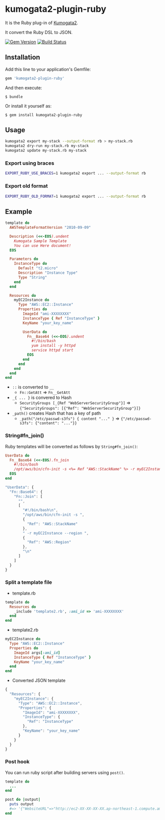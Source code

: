 # kumogata2-plugin-ruby

It is the Ruby plug-in of [Kumogata2](https://github.com/kumogata/kumogata2).

It convert the Ruby DSL to JSON.

[![Gem Version](https://badge.fury.io/rb/kumogata2-plugin-ruby.svg)](http://badge.fury.io/rb/kumogata2-plugin-ruby)
[![Build Status](https://travis-ci.org/kumogata/kumogata2-plugin-ruby.svg?branch=master)](https://travis-ci.org/kumogata/kumogata2-plugin-ruby)


## Installation

Add this line to your application's Gemfile:

```ruby
gem 'kumogata2-plugin-ruby'
```

And then execute:

    $ bundle

Or install it yourself as:

    $ gem install kumogata2-plugin-ruby

## Usage

```sh
kumogata2 export my-stack --output-format rb > my-stack.rb
kumogata2 dry-run my-stack.rb my-stack
kumogata2 update my-stack.rb my-stack
```

### Export using braces

```sh
EXPORT_RUBY_USE_BRACES=1 kumogata2 export ... --output-format rb
```

### Export old format

```sh
EXPORT_RUBY_OLD_FORMAT=1 kumogata2 export ... --output-format rb
```

## Example

```ruby
template do
  AWSTemplateFormatVersion "2010-09-09"

  Description (<<-EOS).undent
    Kumogata Sample Template
    You can use Here document!
  EOS

  Parameters do
    InstanceType do
      Default "t2.micro"
      Description "Instance Type"
      Type "String"
    end
  end

  Resources do
    myEC2Instance do
      Type "AWS::EC2::Instance"
      Properties do
        ImageId "ami-XXXXXXXX"
        InstanceType { Ref "InstanceType" }
        KeyName "your_key_name"

        UserData do
          Fn__Base64 (<<-EOS).undent
            #!/bin/bash
            yum install -y httpd
            service httpd start
          EOS
        end
      end
    end
  end
end
```

* `::` is converted to `__`
  * `Fn::GetAtt` => `Fn__GetAtt`
* `_{ ... }` is convered to Hash
  * `SecurityGroups [_{Ref "WebServerSecurityGroup"}]` => `{"SecurityGroups": [{"Ref": "WebServerSecurityGroup"}]}`
* `_path()` creates Hash that has a key of path
  * `_path("/etc/passwd-s3fs") { content "..." }` => `{"/etc/passwd-s3fs": {"content": "..."}}`

### String#fn_join()

Ruby templates will be converted as follows by `String#fn_join()`:

```ruby
UserData do
  Fn__Base64 (<<-EOS).fn_join
    #!/bin/bash
    /opt/aws/bin/cfn-init -s <%= Ref "AWS::StackName" %> -r myEC2Instance --region <%= Ref "AWS::Region" %>
  EOS
end
```

```javascript
"UserData": {
  "Fn::Base64": {
    "Fn::Join": [
      "",
      [
        "#!/bin/bash\n",
        "/opt/aws/bin/cfn-init -s ",
        {
          "Ref": "AWS::StackName"
        },
        " -r myEC2Instance --region ",
        {
          "Ref": "AWS::Region"
        },
        "\n"
      ]
    ]
  }
}
```

### Split a template file

* template.rb

```ruby
template do
  Resources do
    _include 'template2.rb', :ami_id => 'ami-XXXXXXXX'
  end
end
```

* template2.rb

```ruby
myEC2Instance do
  Type "AWS::EC2::Instance"
  Properties do
    ImageId args[:ami_id]
    InstanceType { Ref "InstanceType" }
    KeyName "your_key_name"
  end
end
```

* Converted JSON template

```javascript
{
  "Resources": {
    "myEC2Instance": {
      "Type": "AWS::EC2::Instance",
      "Properties": {
        "ImageId": "ami-XXXXXXXX",
        "InstanceType": {
          "Ref": "InstanceType"
        },
        "KeyName": "your_key_name"
      }
    }
  }
}
```

### Post hook

You can run ruby script after building servers using `post()`.

```ruby
template do
  ...
end

post do |output|
  puts output
  #=> '{"WebsiteURL"=>"http://ec2-XX-XX-XX-XX.ap-northeast-1.compute.amazonaws.com"}'
end
```
